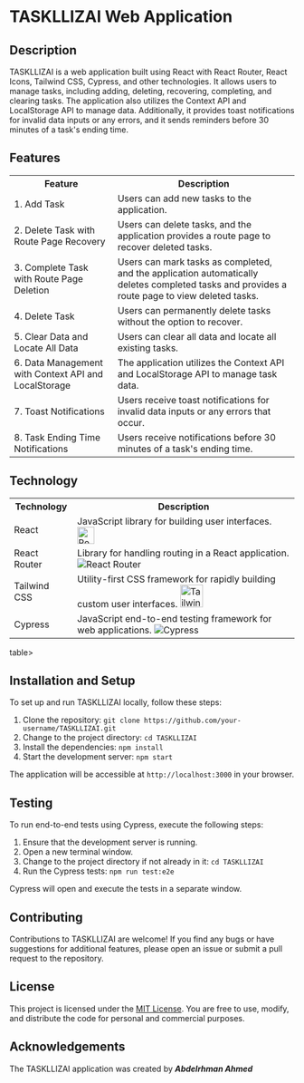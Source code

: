 # TASKLLIZAI Web Application

## Description

TASKLLIZAI is a web application built using React with React Router, React Icons, Tailwind CSS, Cypress, and other technologies. It allows users to manage tasks, including adding, deleting, recovering, completing, and clearing tasks. The application also utilizes the Context API and LocalStorage API to manage data. Additionally, it provides toast notifications for invalid data inputs or any errors, and it sends reminders before 30 minutes of a task's ending time.

## Features

<table>
  <tr>
    <th>Feature</th>
    <th>Description</th>
  </tr>
  <tr>
    <td>1. Add Task</td>
    <td>Users can add new tasks to the application.</td>
  </tr>
  <tr>
    <td>2. Delete Task with Route Page Recovery</td>
    <td>Users can delete tasks, and the application provides a route page to recover deleted tasks.</td>
  </tr>
  <tr>
    <td>3. Complete Task with Route Page Deletion</td>
    <td>Users can mark tasks as completed, and the application automatically deletes completed tasks and provides a route page to view deleted tasks.</td>
  </tr>
  <tr>
    <td>4. Delete Task</td>
    <td>Users can permanently delete tasks without the option to recover.</td>
  </tr>
  <tr>
    <td>5. Clear Data and Locate All Data</td>
    <td>Users can clear all data and locate all existing tasks.</td>
  </tr>
  <tr>
    <td>6. Data Management with Context API and LocalStorage</td>
    <td>The application utilizes the Context API and LocalStorage API to manage task data.</td>
  </tr>
  <tr>
    <td>7. Toast Notifications</td>
    <td>Users receive toast notifications for invalid data inputs or any errors that occur.</td>
  </tr>
  <tr>
    <td>8. Task Ending Time Notifications</td>
    <td>Users receive notifications before 30 minutes of a task's ending time.</td>
  </tr>
</table>

## Technology

<table>
  <tr>
    <th>Technology</th>
    <th>Description</th>
  </tr>
  <tr>
    <td>React</td>
    <td>JavaScript library for building user interfaces. <img width="30px" height="30px" src="https://cdn.jsdelivr.net/gh/devicons/devicon/icons/react/react-original.svg" alt="React"></td>
  </tr>
  <tr>
    <td>React Router</td>
    <td>Library for handling routing in a React application. <img src="https://cdn.jsdelivr.net/gh/devicons/devicon/icons/reactrouter/reactrouter-plain.svg" alt="React Router"></td>
  </tr>
  <tr>
    <td>Tailwind CSS</td>
    <td>Utility-first CSS framework for rapidly building custom user interfaces. <img width="40px" height="40px" src="https://cdn.jsdelivr.net/gh/devicons/devicon/icons/tailwindcss/tailwindcss-plain.svg" alt="Tailwind CSS"></td>
  </tr>
  <tr>
    <td>Cypress</td>
    <td>JavaScript end-to-end testing framework for web applications. <img src="https://example.com/path/to/cypress-logo.png" alt="Cypress"></td>
  </tr>
<table/>

table>

## Installation and Setup

To set up and run TASKLLIZAI locally, follow these steps:

1. Clone the repository: `git clone https://github.com/your-username/TASKLLIZAI.git`
2. Change to the project directory: `cd TASKLLIZAI`
3. Install the dependencies: `npm install`
4. Start the development server: `npm start`

The application will be accessible at `http://localhost:3000` in your browser.

## Testing

To run end-to-end tests using Cypress, execute the following steps:

1. Ensure that the development server is running.
2. Open a new terminal window.
3. Change to the project directory if not already in it: `cd TASKLLIZAI`
4. Run the Cypress tests: `npm run test:e2e`

Cypress will open and execute the tests in a separate window.

## Contributing

Contributions to TASKLLIZAI are welcome! If you find any bugs or have suggestions for additional features, please open an issue or submit a pull request to the repository.

## License

This project is licensed under the [MIT License](https://opensource.org/licenses/MIT). You are free to use, modify, and distribute the code for personal and commercial purposes.

## Acknowledgements

The TASKLLIZAI application was created by **_Abdelrhman Ahmed_**
